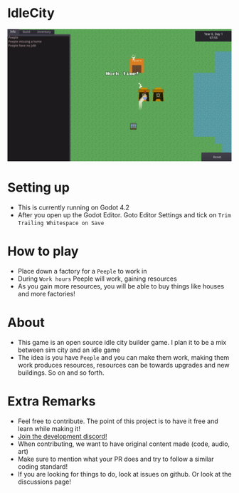 # IdleCity
![image](image.png)

# Setting up
- This is currently running on Godot 4.2
- After you open up the Godot Editor. Goto Editor Settings and tick on `Trim Trailing Whitespace on Save`

# How to play
- Place down a factory for a `Peeple` to work in
- During `Work hours` Peeple will work, gaining resources
- As you gain more resources, you will be able to buy things like houses and more factories!

# About
- This game is an open source idle city builder game. I plan it to be a mix between sim city and an idle game
- The idea is you have `Peeple` and you can make them work, making them work produces resources, resources can be towards upgrades and new buildings. So on and so forth.

# Extra Remarks
- Feel free to contribute. The point of this project is to have it free and learn while making it!
- [Join the development discord!](https://discord.gg/mXv3FTXktz)
- When contributing, we want to have original content made (code, audio, art)
- Make sure to mention what your PR does and try to follow a similar coding standard!
- If you are looking for things to do, look at issues on github. Or look at the discussions page!